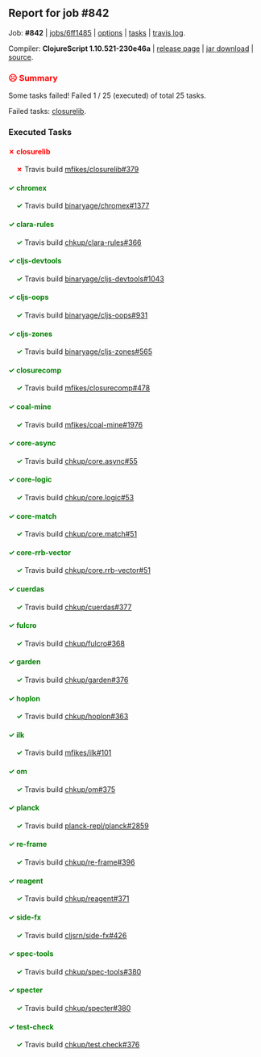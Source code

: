 ## Report for job #842

Job: **#842** | [jobs/6ff1485](https://github.com/cljs-oss/canary/commit/6ff14856997bc096905e7b39da60202fc3e84a10) | [options](options.edn) | [tasks](tasks.edn) | [travis log](https://travis-ci.org/cljs-oss/canary/builds/506143847).

Compiler: **ClojureScript 1.10.521-230e46a** | [release page](https://github.com/cljs-oss/canary/releases/tag/r1.10.521-230e46a) | [jar download](https://github.com/cljs-oss/canary/releases/download/r1.10.521-230e46a/clojurescript-1.10.521-230e46a.jar) | [source](https://github.com/clojure/clojurescript/commit/230e46aee2c9b76e426e85865ab8930c4c26e14f).

### <b style='color:red'>☹ Summary</b>

Some tasks failed! Failed 1 / 25 (executed) of total 25 tasks.

Failed tasks: [closurelib](#-closurelib).

### Executed Tasks

#### <b style='color:red'>&#x2717; closurelib</b>
&nbsp;&nbsp;&nbsp;&nbsp;<b style='color:red'>&#x2717;</b> Travis build [mfikes/closurelib#379](https://travis-ci.org/mfikes/closurelib/builds/506144846)<br>

#### <b style='color:green'>&#x2713; chromex</b>
&nbsp;&nbsp;&nbsp;&nbsp;<b style='color:green'>&#x2713;</b> Travis build [binaryage/chromex#1377](https://travis-ci.org/binaryage/chromex/builds/506144780)<br>

#### <b style='color:green'>&#x2713; clara-rules</b>
&nbsp;&nbsp;&nbsp;&nbsp;<b style='color:green'>&#x2713;</b> Travis build [chkup/clara-rules#366](https://travis-ci.org/chkup/clara-rules/builds/506144785)<br>

#### <b style='color:green'>&#x2713; cljs-devtools</b>
&nbsp;&nbsp;&nbsp;&nbsp;<b style='color:green'>&#x2713;</b> Travis build [binaryage/cljs-devtools#1043](https://travis-ci.org/binaryage/cljs-devtools/builds/506144787)<br>

#### <b style='color:green'>&#x2713; cljs-oops</b>
&nbsp;&nbsp;&nbsp;&nbsp;<b style='color:green'>&#x2713;</b> Travis build [binaryage/cljs-oops#931](https://travis-ci.org/binaryage/cljs-oops/builds/506144789)<br>

#### <b style='color:green'>&#x2713; cljs-zones</b>
&nbsp;&nbsp;&nbsp;&nbsp;<b style='color:green'>&#x2713;</b> Travis build [binaryage/cljs-zones#565](https://travis-ci.org/binaryage/cljs-zones/builds/506144800)<br>

#### <b style='color:green'>&#x2713; closurecomp</b>
&nbsp;&nbsp;&nbsp;&nbsp;<b style='color:green'>&#x2713;</b> Travis build [mfikes/closurecomp#478](https://travis-ci.org/mfikes/closurecomp/builds/506144823)<br>

#### <b style='color:green'>&#x2713; coal-mine</b>
&nbsp;&nbsp;&nbsp;&nbsp;<b style='color:green'>&#x2713;</b> Travis build [mfikes/coal-mine#1976](https://travis-ci.org/mfikes/coal-mine/builds/506144850)<br>

#### <b style='color:green'>&#x2713; core-async</b>
&nbsp;&nbsp;&nbsp;&nbsp;<b style='color:green'>&#x2713;</b> Travis build [chkup/core.async#55](https://travis-ci.org/chkup/core.async/builds/506144866)<br>

#### <b style='color:green'>&#x2713; core-logic</b>
&nbsp;&nbsp;&nbsp;&nbsp;<b style='color:green'>&#x2713;</b> Travis build [chkup/core.logic#53](https://travis-ci.org/chkup/core.logic/builds/506144871)<br>

#### <b style='color:green'>&#x2713; core-match</b>
&nbsp;&nbsp;&nbsp;&nbsp;<b style='color:green'>&#x2713;</b> Travis build [chkup/core.match#51](https://travis-ci.org/chkup/core.match/builds/506144881)<br>

#### <b style='color:green'>&#x2713; core-rrb-vector</b>
&nbsp;&nbsp;&nbsp;&nbsp;<b style='color:green'>&#x2713;</b> Travis build [chkup/core.rrb-vector#51](https://travis-ci.org/chkup/core.rrb-vector/builds/506144899)<br>

#### <b style='color:green'>&#x2713; cuerdas</b>
&nbsp;&nbsp;&nbsp;&nbsp;<b style='color:green'>&#x2713;</b> Travis build [chkup/cuerdas#377](https://travis-ci.org/chkup/cuerdas/builds/506144919)<br>

#### <b style='color:green'>&#x2713; fulcro</b>
&nbsp;&nbsp;&nbsp;&nbsp;<b style='color:green'>&#x2713;</b> Travis build [chkup/fulcro#368](https://travis-ci.org/chkup/fulcro/builds/506144906)<br>

#### <b style='color:green'>&#x2713; garden</b>
&nbsp;&nbsp;&nbsp;&nbsp;<b style='color:green'>&#x2713;</b> Travis build [chkup/garden#376](https://travis-ci.org/chkup/garden/builds/506145072)<br>

#### <b style='color:green'>&#x2713; hoplon</b>
&nbsp;&nbsp;&nbsp;&nbsp;<b style='color:green'>&#x2713;</b> Travis build [chkup/hoplon#363](https://travis-ci.org/chkup/hoplon/builds/506145028)<br>

#### <b style='color:green'>&#x2713; ilk</b>
&nbsp;&nbsp;&nbsp;&nbsp;<b style='color:green'>&#x2713;</b> Travis build [mfikes/ilk#101](https://travis-ci.org/mfikes/ilk/builds/506145032)<br>

#### <b style='color:green'>&#x2713; om</b>
&nbsp;&nbsp;&nbsp;&nbsp;<b style='color:green'>&#x2713;</b> Travis build [chkup/om#375](https://travis-ci.org/chkup/om/builds/506145038)<br>

#### <b style='color:green'>&#x2713; planck</b>
&nbsp;&nbsp;&nbsp;&nbsp;<b style='color:green'>&#x2713;</b> Travis build [planck-repl/planck#2859](https://travis-ci.org/planck-repl/planck/builds/506145089)<br>

#### <b style='color:green'>&#x2713; re-frame</b>
&nbsp;&nbsp;&nbsp;&nbsp;<b style='color:green'>&#x2713;</b> Travis build [chkup/re-frame#396](https://travis-ci.org/chkup/re-frame/builds/506145054)<br>

#### <b style='color:green'>&#x2713; reagent</b>
&nbsp;&nbsp;&nbsp;&nbsp;<b style='color:green'>&#x2713;</b> Travis build [chkup/reagent#371](https://travis-ci.org/chkup/reagent/builds/506144921)<br>

#### <b style='color:green'>&#x2713; side-fx</b>
&nbsp;&nbsp;&nbsp;&nbsp;<b style='color:green'>&#x2713;</b> Travis build [cljsrn/side-fx#426](https://travis-ci.org/cljsrn/side-fx/builds/506145012)<br>

#### <b style='color:green'>&#x2713; spec-tools</b>
&nbsp;&nbsp;&nbsp;&nbsp;<b style='color:green'>&#x2713;</b> Travis build [chkup/spec-tools#380](https://travis-ci.org/chkup/spec-tools/builds/506144957)<br>

#### <b style='color:green'>&#x2713; specter</b>
&nbsp;&nbsp;&nbsp;&nbsp;<b style='color:green'>&#x2713;</b> Travis build [chkup/specter#380](https://travis-ci.org/chkup/specter/builds/506144948)<br>

#### <b style='color:green'>&#x2713; test-check</b>
&nbsp;&nbsp;&nbsp;&nbsp;<b style='color:green'>&#x2713;</b> Travis build [chkup/test.check#376](https://travis-ci.org/chkup/test.check/builds/506144934)<br>